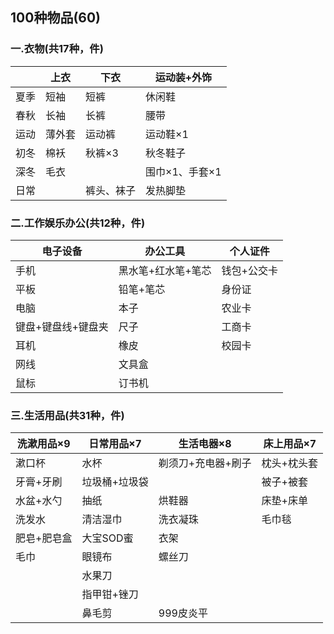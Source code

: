 ## 100种物品(60)

<!-- toc -->

### 一.衣物(共17种，件)

|      | 上衣   | 下衣       | 运动装+外饰    |
| ---- | ------ | ---------- | -------------- |
| 夏季 | 短袖   | 短裤       | 休闲鞋         |
| 春秋 | 长袖   | 长裤       | 腰带           |
| 运动 | 薄外套 | 运动裤     | 运动鞋×1       |
| 初冬 | 棉袄   | 秋裤×3     | 秋冬鞋子       |
| 深冬 | 毛衣   |            | 围巾×1、手套×1 |
| 日常 |        | 裤头、袜子 | 发热脚垫       |

### 二.工作娱乐办公(共12种，件)

| 电子设备           | 办公工具           | 个人证件    |
| ------------------ | ------------------ | ----------- |
| 手机               | 黑水笔+红水笔+笔芯 | 钱包+公交卡 |
| 平板               | 铅笔+笔芯          | 身份证      |
| 电脑               | 本子               | 农业卡      |
| 键盘+键盘线+键盘夹 | 尺子               | 工商卡      |
| 耳机               | 橡皮               | 校园卡      |
| 网线               | 文具盒             |             |
| 鼠标               | 订书机             |             |

### 三.生活用品(共31种，件)

| 洗漱用品×9  | 日常用品×7    | 生活电器×8         | 床上用品×7  |
| ----------- | ------------- | ------------------ | ----------- |
| 漱口杯      | 水杯          | 剃须刀+充电器+刷子 | 枕头+枕头套 |
| 牙膏+牙刷   | 垃圾桶+垃圾袋 |                    | 被子+被套   |
| 水盆+水勺   | 抽纸          | 烘鞋器             | 床垫+床单   |
| 洗发水      | 清洁湿巾      | 洗衣凝珠           | 毛巾毯      |
| 肥皂+肥皂盒 | 大宝SOD蜜     | 衣架               |             |
| 毛巾        | 眼镜布        | 螺丝刀             |             |
|             | 水果刀        |                    |             |
|             | 指甲钳+锉刀   |                    |             |
|             | 鼻毛剪        | 999皮炎平          |             |

